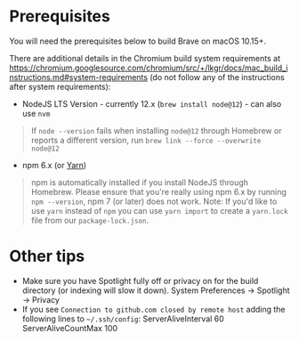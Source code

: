# Prerequisites

You will need the prerequisites below to build Brave on macOS 10.15+.

There are additional details in the Chromium build system requirements at https://chromium.googlesource.com/chromium/src/+/lkgr/docs/mac_build_instructions.md#system-requirements (do not follow any of the instructions after system requirements):

- NodeJS LTS Version - currently 12.x (`brew install node@12`) - can also use `nvm`
> If `node --version` fails when installing `node@12` through Homebrew or reports a different version, run `brew link --force --overwrite node@12`
- npm 6.x (or [Yarn](https://yarnpkg.com/lang/en/docs/install/#mac-stable))
> npm is automatically installed if you install NodeJS through Homebrew. Please ensure that you're really using npm 6.x by running `npm --version`, npm 7 (or later) does not work.
> Note: If you'd like to use `yarn` instead of `npm` you can use `yarn import` to create a `yarn.lock` file from our `package-lock.json`.

# Other tips

- Make sure you have Spotlight fully off or privacy on for the build directory (or indexing will slow it down). System Preferences -> Spotlight -> Privacy
- If you see `Connection to github.com closed by remote host` adding the following lines to `~/.ssh/config`:
    ServerAliveInterval 60
    ServerAliveCountMax 100
